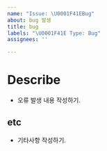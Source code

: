 ```yaml
---
name: "Issue: \U0001F41EBug"
about: bug 발생
title: bug
labels: "\U0001F41E Type: Bug"
assignees: ''

---
```


# Describe
- 오류 발생 내용 작성하기.

## etc
- 기타사항 작성하기.
